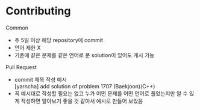 Contributing
===========

Common
* 주 5일 이상 해당 repository에 commit
* 언어 제한 X
* 기존에 같은 문제를 같은 언어로 푼 solution이 있어도 게시 가능

Pull Request

* commit 제목 작성 예시    
    [yarncha] add solution of problem 1707 (Baekjoon)(C++)
* 꼭 예시대로 작성할 필요는 없고 누가 어떤 문제를 어떤 언어로 풀었는지만 알 수 있게 작성하면 알아보기 좋을 것 같아서 예시로 만들어 보았음